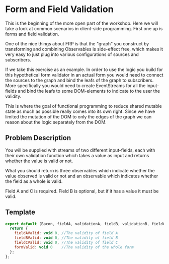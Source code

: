 # Form and Field Validation

This is the beginning of the more open part of the workshop. Here we will take
a look at common scenarios in client-side programming. First one up is forms and
field validation.

One of the nice things about FRP is that the "graph" you construct by
transforming and combining Observables is side-effect free, which makes it
very easy to just plug into various configurations of sources and subscribers.

If we take this exercise as an example. In order to use the logic you build
for this hypothetical form validator in an actual form you would need to
connect the sources to the graph and bind the leafs of the graph to
subscribers. More specifically you would need to create EventStreams for all
the input-fields and bind the leafs to some DOM-elements to indicate to the
user the validity.

This is where the goal of functional programming to reduce shared mutable
state as much as possible really comes into its own right. Since we have
limited the mutation of the DOM to only the edges of the graph we can reason
about the logic separately from the DOM.

## Problem Description

You will be supplied with streams of two different input-fields, each with
their own validation function which takes a value as input and returns whether
the value is valid or not.

What you should return is three observables which indicate whether the value
observed is valid or not and an observable which indicates whether the field as
a whole is valid.

Field A and C is required. Field B is optional, but if it has a value it must
be valid.

## Template

```js
export default (Bacon, fieldA, validationA, fieldB, validationB, fieldC, validationC) => {
  return {
    fieldAValid: void 0, //The validity of field A
    fieldBValid: void 0, //The validity of field B
    fieldCValid: void 0, //The validity of field C
    formValid: void 0    //The validity of the whole form
  };
};
```